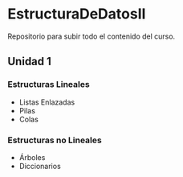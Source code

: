 # EstructuraDeDatosII
Repositorio para subir todo el contenido del curso.
## Unidad 1
### Estructuras Lineales 
* Listas Enlazadas
* Pilas
* Colas
### Estructuras no Lineales
* Árboles
* Diccionarios 
